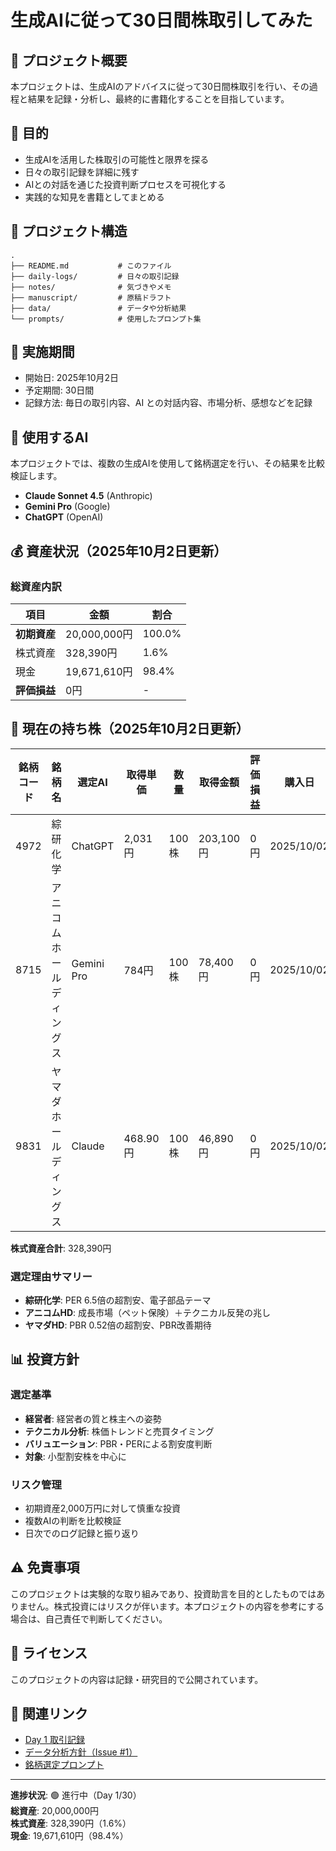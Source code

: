 # 生成AIに従って30日間株取引してみた

## 📖 プロジェクト概要

本プロジェクトは、生成AIのアドバイスに従って30日間株取引を行い、その過程と結果を記録・分析し、最終的に書籍化することを目指しています。

## 🎯 目的

- 生成AIを活用した株取引の可能性と限界を探る
- 日々の取引記録を詳細に残す
- AIとの対話を通じた投資判断プロセスを可視化する
- 実践的な知見を書籍としてまとめる

## 📁 プロジェクト構造

```
.
├── README.md           # このファイル
├── daily-logs/         # 日々の取引記録
├── notes/              # 気づきやメモ
├── manuscript/         # 原稿ドラフト
├── data/               # データや分析結果
└── prompts/            # 使用したプロンプト集
```

## 📅 実施期間

- 開始日: 2025年10月2日
- 予定期間: 30日間
- 記録方法: 毎日の取引内容、AI との対話内容、市場分析、感想などを記録

## 🤖 使用するAI

本プロジェクトでは、複数の生成AIを使用して銘柄選定を行い、その結果を比較検証します。

- **Claude Sonnet 4.5** (Anthropic)
- **Gemini Pro** (Google)
- **ChatGPT** (OpenAI)

## 💰 資産状況（2025年10月2日更新）

### 総資産内訳

| 項目 | 金額 | 割合 |
|------|------|------|
| **初期資産** | 20,000,000円 | 100.0% |
| 株式資産 | 328,390円 | 1.6% |
| 現金 | 19,671,610円 | 98.4% |
| **評価損益** | 0円 | - |

## 💼 現在の持ち株（2025年10月2日更新）

| 銘柄コード | 銘柄名 | 選定AI | 取得単価 | 数量 | 取得金額 | 評価損益 | 購入日 |
|----------|--------|--------|---------|------|---------|---------|--------|
| 4972 | 綜研化学 | ChatGPT | 2,031円 | 100株 | 203,100円 | 0円 | 2025/10/02 |
| 8715 | アニコム ホールディングス | Gemini Pro | 784円 | 100株 | 78,400円 | 0円 | 2025/10/02 |
| 9831 | ヤマダホールディングス | Claude | 468.90円 | 100株 | 46,890円 | 0円 | 2025/10/02 |

**株式資産合計**: 328,390円

### 選定理由サマリー
- **綜研化学**: PER 6.5倍の超割安、電子部品テーマ
- **アニコムHD**: 成長市場（ペット保険）＋テクニカル反発の兆し
- **ヤマダHD**: PBR 0.52倍の超割安、PBR改善期待

## 📊 投資方針

### 選定基準
- **経営者**: 経営者の質と株主への姿勢
- **テクニカル分析**: 株価トレンドと売買タイミング
- **バリュエーション**: PBR・PERによる割安度判断
- **対象**: 小型割安株を中心に

### リスク管理
- 初期資産2,000万円に対して慎重な投資
- 複数AIの判断を比較検証
- 日次でのログ記録と振り返り

## ⚠️ 免責事項

このプロジェクトは実験的な取り組みであり、投資助言を目的としたものではありません。株式投資にはリスクが伴います。本プロジェクトの内容を参考にする場合は、自己責任で判断してください。

## 📝 ライセンス

このプロジェクトの内容は記録・研究目的で公開されています。

## 🔗 関連リンク

- [Day 1 取引記録](./daily-logs/day-01.md)
- [データ分析方針（Issue #1）](https://github.com/wwlapaki310/30days-ai-stock-trading/issues/1)
- [銘柄選定プロンプト](./prompts/daily-stock-selection.md)

---

**進捗状況**: 🟢 進行中（Day 1/30）  
**総資産**: 20,000,000円  
**株式資産**: 328,390円（1.6%）  
**現金**: 19,671,610円（98.4%）
